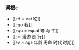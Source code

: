 ### 词根e
- [[ed  = eat 吃]]
- [[ego 我]]
- [[equ = equal 等 均 平]]
- [[err 漫游 走 行]]
- [[ev ~ age 年龄 寿命 时代 时期]]